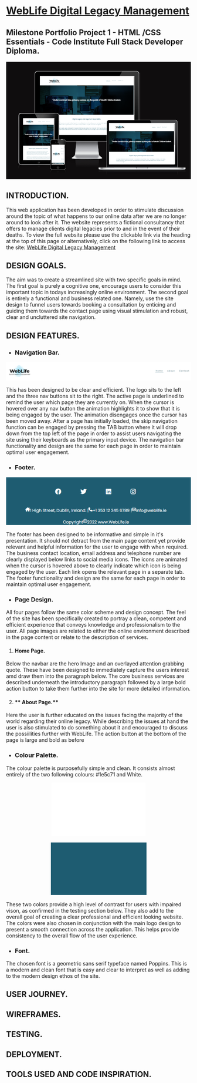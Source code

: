 # **[WebLife Digital Legacy Management](https://grumpyrobot21.github.io/WebLife---Portfolio-Project-1---HTML-CSS-Essentials/)**

## **Milestone Portfolio Project 1 - HTML /CSS Essentials - Code Institute Full Stack Developer Diploma.**

<p align="center">
  <img src="assets/images/WebLife-screencap.png"?raw=true alt="responsive web design"></p>

## **INTRODUCTION.**

This web application has been developed in order to stimulate discussion around the topic of what happens to our online data after we are no longer around to look after it. The website represents a fictional consultancy that offers to manage clients digital legacies prior to and in the event of their deaths. To view the full website please use the clickable link via the heading at the top of this page or alternatively, click on the following link to access the site: [WebLife Digital Legacy Management](https://grumpyrobot21.github.io/WebLife---Portfolio-Project-1---HTML-CSS-Essentials/)

## **DESIGN GOALS.**

The aim was to create a streamlined site with two specific goals in mind. The first goal is purely a cognitive one, encourage users to consider this important topic in todays increasingly online environment. The second goal is entirely a functional and business related one. Namely, use the site design to funnel users towards booking a consultation by enticing and guiding them towards the contact page using visual stimulation and robust, clear and uncluttered site navigation.

## **DESIGN FEATURES.**
* ### **Navigation Bar.**
<p align="center">
  <img src="assets/images/navbar.png"?raw=true alt=" picture of the navigation bar"></p>
This has been designed to be clear and efficient. The logo sits to the left and the three nav buttons sit to the right. The active page is underlined to remind the user which page they are currently on. When the cursor is hovered over any nav button the animation highlights it to show that it is being engaged by the user. The animation disengages once the cursor has been moved away. After a page has initially loaded, the skip navigation function can be engaged by pressing the TAB button where it will drop down from the top left of the page in order to assist users navigating the site using their keyboards as the primary input device. The navigation bar functionality and design are the same for each page in order to maintain optimal user engagement.

* ### **Footer.**
<p align="center">
  <img src="assets/images/footer.png"?raw=true alt=" picture of the navigation bar"></p>
The footer has been designed to be informative and simple in it's presentation. It should not detract from the main page content yet provide relevant and helpful information for the user to engage with when required. The business contact location, email address and telephone number are clearly displayed below links to social media icons. The icons are animated when the cursor is hovered above to clearly indicate which icon is being engaged by the user. Each link opens the relevant page in a separate tab. The footer functionality and design are the same for each page in order to maintain optimal user engagement.

* ### **Page Design.**
All four pages follow the same color scheme and design concept. The feel of the site has been specifically created to portray a clean, competent and efficient experience that conveys knowledge and professionalism to the user. All page images are related to either the online environment described in the page content or relate to the description of services. 

 1. #### **Home Page.**
 Below the navbar are the hero Image and an overlayed attention grabbing quote. These have been designed to immediately capture the users interest amd draw them into the paragraph below. The core business services are described underneath the introductory paragraph followed by a large bold action button to take them further into the site for more detailed information.

 2. #### ** About Page.**
Here the user is further educated on the issues facing the majority of the world regarding their online legacy. While describing the issues at hand the user is also stimulated to do something about it and encouraged to discuss the possiilities further with WebLife. The action button at the bottom of the page is large and bold as before 

* ### **Colour Palette.**
The colour palette is purposefully simple and clean. It consists almost entirely of the two following colours: #1e5c71 and White.
<p align="center">
  <img src="assets/images/white.png"?raw=true alt=" sample of the blue shade used in the site design"></p>
 <p align="center">
  <img src="assets/images/designcolor.png"?raw=true alt=" sample of the blue shade used in the site design"></p> 

These two colors provide a high level of contrast for users with impaired vison, as confirmed in the testing section below. They also add to the overall goal of creating a clear professional and efficient looking website. The colors were also chosen in conjunction with the main logo design to present a smooth connection across the application. This helps provide consistency to the overall flow of the user experience.

* ### **Font.**
The chosen font is a geometric sans serif typeface named Poppins. This is a modern and clean font that is easy and clear to interpret as well as adding to the modern design ethos of the site.


## **USER JOURNEY.**
## **WIREFRAMES.**
## **TESTING.**
## **DEPLOYMENT.**
## **TOOLS USED AND CODE INSPIRATION.**
